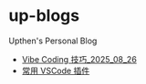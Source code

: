 # up-blogs

Upthen's Personal Blog

- [Vibe Coding 技巧\_2025_08_26](./VibeCoding技巧_2025_08_26/index.md)
- [常用 VSCode 插件](./常用VSCode插件_2025_08_26/index.md)
